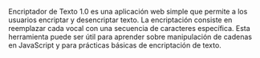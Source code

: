 Encriptador de Texto 1.0 es una aplicación web simple que permite a los usuarios encriptar y desencriptar texto. La encriptación consiste en reemplazar cada vocal con una secuencia de caracteres específica.
Esta herramienta puede ser útil para aprender sobre manipulación de cadenas en JavaScript y para prácticas básicas de encriptación de texto.
